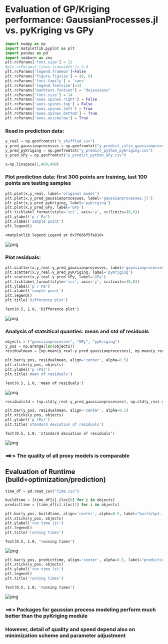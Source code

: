 # Evaluation of GP/Kriging performance: GaussianProcesses.jl vs. pyKriging vs GPy


```python
import numpy as np
import matplotlib.pyplot as plt
import pandas as pd
import seaborn as sns
plt.rcParams['font.size'] = 12
#plt.rcParams['lines.linewidth']= 2.0
plt.rcParams['legend.frameon']=False
plt.rcParams['figure.figsize'] = (8, 6)
plt.rcParams['font.family'] = 'sans'
plt.rcParams['legend.fontsize']=14
plt.rcParams["mathtext.fontset"] = "dejavusans"
plt.rcParams['font.size'] = 14
plt.rcParams['axes.spines.right'] = False
plt.rcParams['axes.spines.top'] = False
plt.rcParams['axes.spines.left'] = True
plt.rcParams['axes.spines.bottom'] = True
plt.rcParams['axes.axisbelow'] = True
```

### Read in prediction data:


```python
y_real = np.genfromtxt("y_shuffled.csv")
y_pred_gaussianprocesses = np.genfromtxt("y_predict_julia_gaussianprocesses.csv", delimiter=",")[:,1]
y_pred_pyKriging = np.genfromtxt("y_predict_python_pyKriging.csv")
y_pred_GPy = np.genfromtxt("y_predict_python_GPy.csv")
```


```python
x=np.linspace(1,400,400)
```

### Plot prediction data: first 300 points are training, last 100 points are testing samples


```python
plt.plot(x,y_real, label='original model')
plt.plot(x,y_pred_gaussianprocesses, label='gaussianprocesses.jl')
plt.plot(x,y_pred_pyKriging, label='pyKriging')
plt.plot(x,y_pred_GPy, label='GPy')
plt.ticklabel_format(style='sci', axis='y', scilimits=(0,0))
plt.ylabel('p / Pa')
plt.xlabel('sample point')
plt.legend()
```




    <matplotlib.legend.Legend at 0x7f666f5fa810>




![png](output_6_1.png)


### Plot residuals:


```python
plt.scatter(x,y_real-y_pred_gaussianprocesses, label='gaussianprocesses.jl')
plt.scatter(x,y_real-y_pred_pyKriging, label='pyKriging')
plt.scatter(x,y_real-y_pred_GPy, label='GPy')
plt.ticklabel_format(style='sci', axis='y', scilimits=(0,0))
plt.ylabel('p / Pa')
plt.xlabel('sample point')
plt.legend()
plt.title('Difference plot')
```




    Text(0.5, 1.0, 'Difference plot')




![png](output_8_1.png)


### Analysis of statsitical quanties: mean and std of residuals


```python
objects = ("gaussianprocesses", "GPy", "pyKriging")
y_pos = np.arange(len(objects))
residualmean = [np.mean(y_real-y_pred_gaussianprocesses), np.mean(y_real-y_pred_GPy), np.mean(y_real-y_pred_pyKriging)]
```


```python
plt.bar(y_pos, residualmean, align='center', alpha=0.5)
plt.xticks(y_pos, objects)
plt.ylabel('p (Pa)')
plt.title('mean of residuals')
```




    Text(0.5, 1.0, 'mean of residuals')




![png](output_11_1.png)



```python
residualstd = [np.std(y_real-y_pred_gaussianprocesses), np.std(y_real-y_pred_GPy), np.std(y_real-y_pred_pyKriging)]
```


```python
plt.bar(y_pos, residualmean, align='center', alpha=0.5)
plt.xticks(y_pos, objects)
plt.ylabel('p (Pa)')
plt.title('standard deviation of residuals')
```




    Text(0.5, 1.0, 'standard deviation of residuals')




![png](output_13_1.png)


### ==>> The quality of all proxy models is comparable

## Evaluation of Runtime (build+optimization/prediction)


```python
time_df = pd.read_csv("time.csv")
```


```python
buildtime = [time_df[i].iloc[0] for i in objects]
predicttime = [time_df[i].iloc[1] for i in objects]
```


```python
plt.bar(y_pos, buildtime, align='center', alpha=0.5, label="build/opt.-time")
plt.xticks(y_pos, objects)
plt.ylabel('run time (s)')
plt.legend()
plt.title('running times')
```




    Text(0.5, 1.0, 'running times')




![png](output_18_1.png)



```python
plt.bar(y_pos, predicttime, align='center', alpha=0.5, label="prediction time")
plt.xticks(y_pos, objects)
plt.ylabel('run time (s)')
plt.legend()
plt.title('running times')
```




    Text(0.5, 1.0, 'running times')




![png](output_19_1.png)


### ==>> Packages for gaussian process modeling perform much better than the pyKriging module
### However, detail of quality and speed depend also on minimization scheme and parameter adjustment
